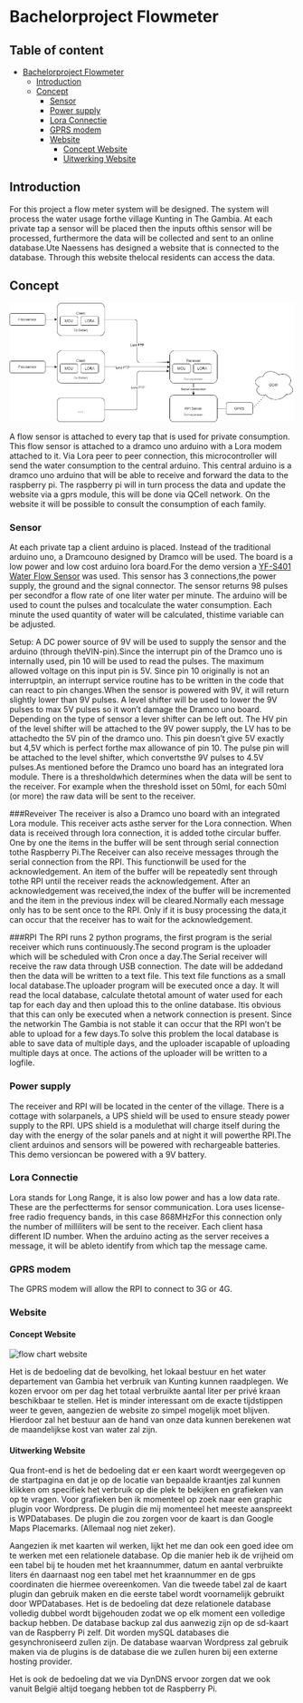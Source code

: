 # Bachelorproject Flowmeter 



## Table of content 
- [Bachelorproject Flowmeter](#bachelorproject-flowmeter)
  * [Introduction](#introduction)
  * [Concept](#concept)
    + [Sensor](#sensor)
    + [Power supply](#power-supply)
    + [Lora Connectie](#lora-connectie)
    + [GPRS modem](#gprs-modem)
    + [Website](#website)
      - [Concept Website](#concept-website)
      - [Uitwerking Website](#uitwerking-website)

## Introduction 
For this project a flow meter system will be designed.  The system will process the water usage forthe village Kunting in The Gambia.  At each private tap a sensor will be placed then the inputs ofthis sensor will be processed, furthermore the data will be collected and sent to an online database.Ute Naessens has designed a website that is connected to the database.  Through this website thelocal residents can access the data.


## Concept 

![flow chart](network.png)

A flow sensor is attached to every tap that is used for private consumption. This flow sensor is attached to a dramco uno arduino with a Lora modem attached to it. Via Lora peer to peer connection, this microcontroller will send the water consumption to the central arduino. This central arduino is a dramco uno arduino that will be able to receive and forward the data to the raspberry pi. The raspberry pi will in turn process the data and update the website via a gprs module, this will be done via QCell network. On the website it will be possible to consult the consumption of each family.


### Sensor

At each private tap a client arduino is placed.  Instead of the traditional arduino uno, a Dramcouno designed by Dramco will be used.  The board is a low power and low cost arduino lora board.For  the  demo  version  a [YF-S401 Water Flow Sensor](https://www.tinytronics.nl/shop/nl/sensoren/vloeistof/yf-s401-water-flow-sensor "YF-S401 Water Flow Sensor")  was  used.   This  sensor  has  3  connections,the power supply, the ground and the signal connector.  The sensor returns 98 pulses per secondfor a flow rate of one liter water per minute.  The arduino will be used to count the pulses and tocalculate the water consumption.  Each minute the used quantity of water will be calculated, thistime variable can be adjusted.

Setup:
A DC power source of 9V will be used to supply the sensor and the arduino (through theVIN-pin).Since the interrupt pin of the Dramco uno is internally used, pin 10 will be used to read the pulses. The maximum allowed voltage on this input pin is 5V. Since pin 10 originally is not an interruptpin, an interrupt service routine has to be written in the code that can react to pin changes.When the sensor is powered with 9V, it will return slightly lower than 9V pulses.  A level shifter will be used to lower the 9V pulses to max 5V pulses so it won’t damage the Dramco uno board. Depending on the type of sensor a lever shifter can be left out. The HV pin of the level shifter will be attached to the 9V power supply, the LV has to be attachedto the 5V pin of the dramco uno.  This pin doesn’t give 5V exactly but 4,5V which is perfect forthe max allowance of pin 10.  The pulse pin will be attached to the level shifter, which convertsthe 9V pulses to 4.5V pulses.As mentioned before the Dramco uno board has an integrated lora module.  There is a thresholdwhich determines when the data will be sent to the receiver.  For example when the threshold isset on 50ml, for each 50ml (or more) the raw data will be sent to the receiver.

###Reveiver 
The receiver is also a Dramco uno board with an integrated Lora module.  This receiver acts asthe server for the Lora connection.  When data is received through lora connection, it is added tothe circular buffer.  One by one the items in the buffer will be sent through serial connection tothe Raspberry Pi.The Receiver can also receive messages through the serial connection from the RPI. This functionwill be used for the acknowledgement.  An item of the buffer will be repeatedly sent through tothe RPI until the receiver reads the acknowledgement.  After an acknowledgement was received,the  index  of  the  buffer  will  be  incremented  and  the  item  in  the  previous  index  will  be  cleared.Normally each message only has to be sent once to the RPI. Only if it is busy processing the data,it can occur that the receiver has to wait for the acknowledgement.

###RPI
The RPI runs 2 python programs, the first program is the serial receiver which runs continuously.The second program is the uploader which will be scheduled with Cron once a day.The Serial receiver will receive the raw data through USB connection.  The date will be addedand then the data will be written to a text file.  This text file functions as a small local database.The uploader program will be executed once a day.  It will read the local database, calculate thetotal amount of water used for each tap for each day and then upload this to the online database.  Itis obvious that this can only be executed when a network connection is present.  Since the networkin The Gambia is not stable it can occur that the RPI won’t be able to upload for a few days.To solve this problem the local database is able to save data of multiple days, and the uploader iscapable of uploading multiple days at once.  The actions of the uploader will be written to a logfile.



### Power supply
The receiver and RPI will be located in the center of the village.  There is a cottage with solarpanels, a UPS shield will be used to ensure steady power supply to the RPI. UPS shield is a modulethat will charge itself during the day with the energy of the solar panels and at night it will powerthe RPI.The client arduinos and sensors will be powered with rechargeable batteries.  This demo versioncan be powered with a 9V battery.

### Lora Connectie 

Lora stands for Long Range, it is also low power and has a low data rate.  These are the perfectterms for sensor communication.  Lora uses license-free radio frequency bands, in this case 868MHzFor this connection only the number of milliliters will be sent to the receiver.  Each client hasa different ID number.  When the arduino acting as the server receives a message, it will be ableto identify from which tap the message came.

### GPRS modem 

The GPRS modem will allow the RPI to connect to 3G or 4G. 

### Website 

#### Concept Website 

![flow chart website](flowchartWebsite.png)

Het is de bedoeling dat de bevolking, het lokaal bestuur en het water departement van Gambia het verbruik van Kunting kunnen raadplegen. We kozen ervoor om per dag het totaal verbruikte aantal liter per privé kraan beschikbaar te stellen. Het is minder interessant om de exacte tijdstippen weer te geven, aangezien de website zo simpel mogelijk moet blijven. Hierdoor zal het bestuur aan de hand van onze data kunnen berekenen wat de maandelijkse kost van water zal zijn. 

#### Uitwerking Website 

Qua front-end is het de bedoeling dat er een kaart wordt weergegeven op de startpagina en dat je op de locatie van bepaalde kraantjes zal kunnen klikken om specifiek het verbruik op die plek te bekijken en grafieken van op te vragen. Voor grafieken ben ik momenteel op zoek naar een graphic plugin voor Wordpress. De plugin die mij momenteel het meeste aanspreekt is WPDatabases. De plugin die zou zorgen voor de kaart is dan Google Maps Placemarks. (Allemaal nog niet zeker).

Aangezien ik met kaarten wil werken, lijkt het me dan ook een goed idee om te werken met een relationele database. Op die manier heb ik de vrijheid om een tabel bij te houden met het kraannummer, datum en aantal verbruikte liters én daarnaast nog een tabel met het kraannummer en de gps coordinaten die hiermee overeenkomen. Van die tweede tabel zal de kaart plugin dan gebruik maken en die eerste tabel wordt voornamelijk gebruikt door WPDatabases. Het is de bedoeling dat deze relationele database volledig dubbel wordt bijgehouden zodat we op elk moment een volledige backup hebben. De database backup zal dus aanwezig zijn op de sd-kaart van de Raspberry Pi zelf. Dit worden mySQL databases die gesynchroniseerd zullen zijn. De database waarvan Wordpress zal gebruik maken via de plugins is de database die we zullen huren bij een externe hosting provider.

Het is ook de bedoeling dat we via DynDNS ervoor zorgen dat we ook vanuit België altijd toegang hebben tot de Raspberry Pi.

